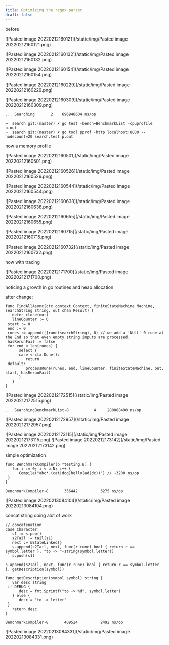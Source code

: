 ```yaml
---
title: Optimizing the regex parser
draft: false
---
```

before

![Pasted image 20220212160121](/static/img/Pasted image 20220212160121.png)

![Pasted image 20220212160132](/static/img/Pasted image 20220212160132.png)

![Pasted image 20220212160154](/static/img/Pasted image 20220212160154.png)

![Pasted image 20220212160229](/static/img/Pasted image 20220212160229.png)

![Pasted image 20220212160309](/static/img/Pasted image 20220212160309.png)

```
... Searching       2    696948604 ns/op
```
```
➜  search git:(master) ✗ go test -bench=BenchmarkList -cpuprofile p.out                     
➜  search git:(master) ✗ go tool pprof -http localhost:8080 --nodecount=20 search.test p.out

```

now a memory profile

![Pasted image 20220212160501](/static/img/Pasted image 20220212160501.png)

![Pasted image 20220212160526](/static/img/Pasted image 20220212160526.png)

![Pasted image 20220212160544](/static/img/Pasted image 20220212160544.png)

![Pasted image 20220212160638](/static/img/Pasted image 20220212160638.png)

![Pasted image 20220212160655](/static/img/Pasted image 20220212160655.png)

![Pasted image 20220212160715](/static/img/Pasted image 20220212160715.png)

![Pasted image 20220212160732](/static/img/Pasted image 20220212160732.png)

now with tracing

![Pasted image 20220212171700](/static/img/Pasted image 20220212171700.png)

noticing a growth in go routines and heap allocation


after change:

```
func FindAllAsync(ctx context.Context, finiteStateMachine Machine, searchString string, out chan Result) {  
   defer close(out)  
   lineCounter := 0  
 start := 0  
 end := 0  
 runes := append([]rune(searchString), 0) // we add a 'NULL' 0 rune at the End so that even empty string inputs are processed.  
 hasRerunFail := false  
 for end < len(runes) {  
      select {  
      case <-ctx.Done():  
         return  
 default:  
         processRune(runes, end, lineCounter, finiteStateMachine, out, start, hasRerunFail)  
      }  
   }  
}
```

![Pasted image 20220212172515](/static/img/Pasted image 20220212172515.png)

```
... SearchingBenchmarkList-8   	       4	 280088490 ns/op
```

![Pasted image 20220212172957](/static/img/Pasted image 20220212172957.png)

![Pasted image 20220212173115](/static/img/Pasted image 20220212173115.png)
![Pasted image 20220212173142](/static/img/Pasted image 20220212173142.png)





simple optimization

```
func BenchmarkCompiler(b *testing.B) {  
   for i := 0; i < b.N; i++ {  
      Compile("abc*.(cat|dog)hello(ad(dc))") // ~3200 ns/op  
 }  
}
```

```
BenchmarkCompiler-8   	  356442	      3275 ns/op
```

![Pasted image 20220213084104](/static/img/Pasted image 20220213084104.png)

concat string doing alot of work

```
// concatenation  
case Character:  
   s1 := s.pop()  
   s2Tail := tail(s1)  
   next := &StateLinked{}  
   s.append(s2Tail, next, func(r rune) bool { return r == symbol.letter }, "to -> "+string(symbol.letter))  
   s.push(s1)
```

```
s.append(s2Tail, next, func(r rune) bool { return r == symbol.letter }, getDescription(symbol))
```

```
func getDescription(symbol symbol) string {  
   var desc string  
 if DEBUG {  
      desc = fmt.Sprintf("to -> %d", symbol.letter)  
   } else {  
      desc = "to -> letter"  
 }  
   return desc  
}
```

```
BenchmarkCompiler-8   	  409524	      2492 ns/op
```

![Pasted image 20220213084331](/static/img/Pasted image 20220213084331.png)